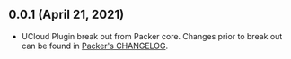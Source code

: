 ## 0.0.1 (April 21, 2021)

* UCloud Plugin break out from Packer core. Changes prior to break out can be found in [Packer's CHANGELOG](https://github.com/hashicorp/packer/blob/master/CHANGELOG.md).